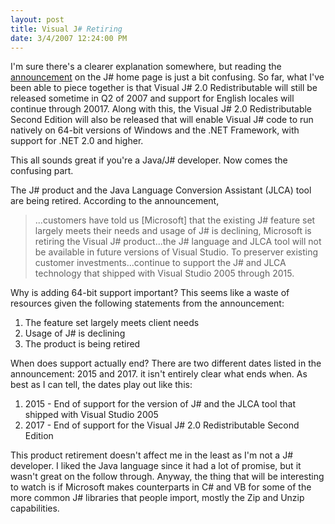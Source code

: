```yaml
---
layout: post
title: Visual J# Retiring
date: 3/4/2007 12:24:00 PM
---
```


I'm sure there's a clearer explanation somewhere, but reading the [announcement](http://msdn2.microsoft.com/en-us/vjsharp/default.aspx) on the J# home page is just a bit confusing. So far, what I've been able to piece together is that Visual J# 2.0 Redistributable will still be released sometime in Q2 of 2007 and support for English locales will continue through 20017. Along with this, the Visual J# 2.0 Redistributable Second Edition will also be released that will enable Visual J# code to run natively on 64-bit versions of Windows and the .NET Framework, with support for .NET 2.0 and higher.

This all sounds great if you're a Java/J# developer. Now comes the confusing part.

The J# product and the Java Language Conversion Assistant (JLCA) tool are being retired. According to the announcement, 

> ...customers have told us [Microsoft] that the existing J# feature set largely meets their needs and usage of J# is declining, Microsoft is retiring the Visual J# product...the J# language and JLCA tool will not be available in future versions of Visual Studio. To preserver existing customer investments...continue to support the J# and JLCA technology that shipped with Visual Studio 2005 through 2015.

Why is adding 64-bit support important? This seems like a waste of resources given the following statements from the announcement:

1.  The feature set largely meets client needs
2.  Usage of J# is declining
3.  The product is being retired 

When does support actually end? There are two different dates listed in the announcement: 2015 and 2017. it isn't entirely clear what ends when. As best as I can tell, the dates play out like this:

1.  2015 - End of support for the version of J# and the JLCA tool that shipped with Visual Studio 2005
2.  2017 - End of support for the Visual J# 2.0 Redistributable Second Edition 

This product retirement doesn't affect me in the least as I'm not a J# developer. I liked the Java language since it had a lot of promise, but it wasn't great on the follow through. Anyway, the thing that will be interesting to watch is if Microsoft makes counterparts in C# and VB for some of the more common J# libraries that people import, mostly the Zip and Unzip capabilities.
